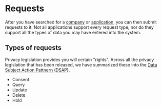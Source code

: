# Requests

After you have searched for a [company]() or [application](), you can then submit requests to it.  Not all applications support every request type, nor do they support all the types of data you may have entered into the system.

##  Types of requests

Privacy legislation provides you will certain "rights".  Across all the privacy legislation that has been released, we have summarized these into the [Data Subject Action Pattnern (DSAP)](./SDK/DataSubjectActionPattern.md).

-   Consent
-   Query
-   Update
-   Delete
-   Hold

